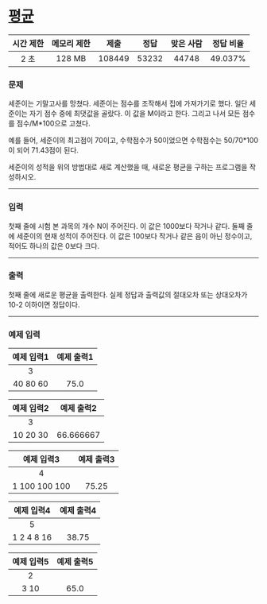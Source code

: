 # [평균](https://www.acmicpc.net/problem/1546)

<div align = center>

| 시간 제한 | 메모리 제한 |  제출  |  정답  | 맞은 사람 | 정답 비율 |
| :-------: | :---------: | :----: | :----: | :-------: | :-------: |
|   2 초    |   128 MB    | 108449 | 53232  |  44748    |  49.037%  |

</div>

### 문제

세준이는 기말고사를 망쳤다. 세준이는 점수를 조작해서 집에 가져가기로 했다. 일단 세준이는 자기 점수 중에 최댓값을 골랐다. 이 값을 M이라고 한다. 그리고 나서 모든 점수를 점수/M*100으로 고쳤다.

예를 들어, 세준이의 최고점이 70이고, 수학점수가 50이었으면 수학점수는 50/70*100이 되어 71.43점이 된다.

세준이의 성적을 위의 방법대로 새로 계산했을 때, 새로운 평균을 구하는 프로그램을 작성하시오.

---

### 입력

첫째 줄에 시험 본 과목의 개수 N이 주어진다. 이 값은 1000보다 작거나 같다. 둘째 줄에 세준이의 현재 성적이 주어진다. 이 값은 100보다 작거나 같은 음이 아닌 정수이고, 적어도 하나의 값은 0보다 크다.

---

### 출력

첫째 줄에 새로운 평균을 출력한다. 실제 정답과 출력값의 절대오차 또는 상대오차가 10-2 이하이면 정답이다.

---

### 예제 입력

| 예제 입력1 | 예제 출력1 |             
| :--------: | :--------: |
| 3 
40 80 60 | 75.0 |

| 예제 입력2 | 예제 출력2 |
| :--------: | :--------: |
| 3
10 20 30 | 66.666667 |

| 예제 입력3 | 예제 출력3 |
| :--------: | :--------: |
| 4
1 100 100 100 | 75.25 |

| 예제 입력4 | 예제 출력4 |
| :--------: | :--------: |
| 5
1 2 4 8 16 | 38.75 |

| 예제 입력5 | 예제 출력5 |
| :--------: | :--------: |
| 2
3 10 | 65.0 |